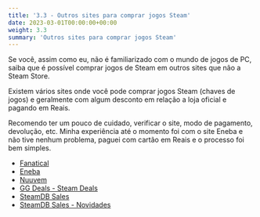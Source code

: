 ```yaml
---
title: '3.3 - Outros sites para comprar jogos Steam'
date: 2023-03-01T00:00:00+00:00
weight: 3.3
summary: 'Outros sites para comprar jogos Steam'
---
```



Se você, assim como eu, não é familiarizado com o mundo de jogos de PC, saiba que é possível comprar jogos de Steam em outros sites que não a Steam Store. 

Existem vários sites onde você pode comprar jogos Steam (chaves de jogos) e geralmente com algum desconto em relação a loja oficial e pagando em Reais.

Recomendo ter um pouco de cuidado, verificar o site, modo de pagamento, devolução, etc. Minha experiência até o momento foi com o site Eneba e não tive nenhum problema, paguei com cartão em Reais e o processo foi bem simples.

- [Fanatical](https://www.fanatical.com/)
- [Eneba](https://www.eneba.com/br/)
- [Nuuvem](https://www.nuuvem.com/br-en/)
- [GG Deals - Steam Deals](https://gg.deals/deals/steam-deals/)
- [SteamDB Sales](https://steamdb.info/sales/)
- [SteamDB Sales - Novidades](https://steamdb.info/sales/history/)
